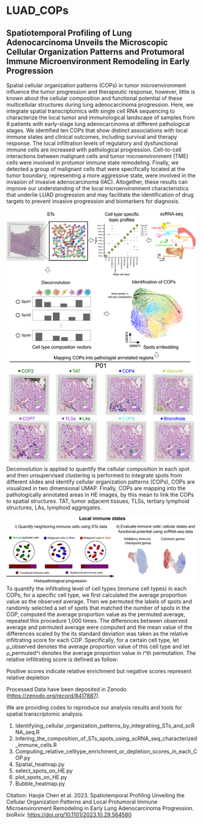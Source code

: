 # LUAD_COPs
## Spatiotemporal Profiling of Lung Adenocarcinoma Unveils the Microscopic Cellular Organization Patterns and Protumoral Immune Microenvironment Remodeling in Early Progression

Spatial cellular organization patterns (COPs) in tumor microenvironment influence the tumor progression and therapeutic response, however, little is known about the cellular composition and functional potential of these multicellular structures during lung adenocarcinoma progression. Here, we integrate spatial transcriptomics with single cell RNA sequencing to characterize the local tumor and immunological landscape of samples from 8 patients with early-stage lung adenocarcinoma at different pathological stages. We identified ten COPs that show distinct associations with local immune states and clinical outcomes, including survival and therapy response. The local infiltration levels of regulatory and dysfunctional immune cells are increased with pathological progression. Cell-to-cell interactions between malignant cells and tumor microenvironment (TME) cells were involved in protumor immune state remodeling. Finally, we detected a group of malignant cells that were specifically located at the tumor boundary, representing a more aggressive state, were involved in the invasion of invasive adenocarcinoma (IAC). Altogether, these results can improve our understanding of the local microenvironment characteristics that underlie LUAD progression and may facilitate the identification of drug targets to prevent invasive progression and biomarkers for diagnosis.

![Analysis pipeline](https://github.com/haojiechen94/LUAD_COPs/blob/master/images/analysis_pipeline.png)
Deconvolution is applied to quantify the cellular composition in each spot and then unsupervised clustering is performed to integrate spots from different slides and identify cellular organization patterns (COPs), COPs are visualized in two dimensional UMAP. Finally, COPs are mapping into the pathologically annotated areas in HE images, by this mean to link the COPs to spatial structures. TAT, tumor adjacent tissues, TLSs, tertiary lymphoid structures, LAs, lymphoid aggregates.

![Neighboring_immune_cell_states](https://github.com/haojiechen94/LUAD_COPs/blob/master/images/quantifying_neighboring_immune_cells_and%20evaluating_local_immune_cell_states.png)
To quantify the infiltrating level of cell types (immune cell types) in each COPs, for a specific cell type, we first calculated the average proportion value as the observed average. Then we permuted the labels of spots and randomly selected a set of spots that matched the number of spots in the COP, computed the average proportion value as the permuted average, repeated this procedure 1,000 times. The differences between observed average and permuted average were computed and the mean value of the differences scaled by the its standard deviation was taken as the relative infiltrating score for each COP. Specifically, for a certain cell type, let μ_observed denotes the average proportion value of this cell type and let μ_permuted^i denotes the average proportion value in i^th permutation. The relative infiltrating score is defined as follow:


Positive scores indicate relative enrichment but negative scores represent relative depletion





Processed Data have been deposited in Zenodo (https://zenodo.org/record/8417887).

We are providing codes to reproduce our analysis results and tools for spatial transcriptomic analysis.

1. Identifyiing_cellular_organization_patterns_by_integratiing_STs_and_scRNA_seq.R
2. Infering_the_composition_of_STs_spots_using_scRNA_seq_characterized_immune_cells.R
3. Computing_relative_celltype_enrichment_or_depletion_scores_in_each_COP.py
4. Spatial_heatmap.py
5. select_spots_on_HE.py
6. plot_spots_on_HE.py
7. Bubble_heatmap.py

Citation: Haojie Chen et al. 2023. Spatiotemporal Profiling Unveiling the Cellular Organization Patterns and Local Protumoral Immune Microenvironment Remodeling in Early Lung Adenocarcinoma Progression. bioRxiv. https://doi.org/10.1101/2023.10.29.564580
